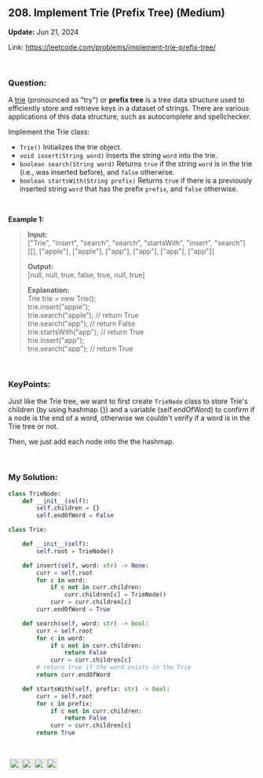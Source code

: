 ## 208. Implement Trie (Prefix Tree) (Medium)
**Update:** Jun 21, 2024

Link: https://leetcode.com/problems/implement-trie-prefix-tree/

<br>

### Question:
A [trie](https://en.wikipedia.org/wiki/Trie) (pronounced as "try") or __prefix tree__ is a tree data structure used to efficiently store and retrieve keys in a dataset of strings. There are various applications of this data structure, such as autocomplete and spellchecker.

Implement the Trie class:

- `Trie()` Initializes the trie object.
- `void insert(String word)` Inserts the string `word` into the trie.
- `boolean search(String word)` Returns `true` if the string `word` is in the trie (i.e., was inserted before), and `false` otherwise.
- `boolean startsWith(String prefix)` Returns `true` if there is a previously inserted string `word` that has the prefix `prefix`, and `false` otherwise.

<br>

**Example 1:**
> **Input:** <br>
> ["Trie", "insert", "search", "search", "startsWith", "insert", "search"] <br>
> [[], ["apple"], ["apple"], ["app"], ["app"], ["app"], ["app"]]
> 
> **Output:** <br>
> [null, null, true, false, true, null, true]
>
> **Explanation:** <br>
Trie trie = new Trie(); <br>
trie.insert("apple"); <br>
trie.search("apple");   // return True <br>
trie.search("app");     // return False <br>
trie.startsWith("app"); // return True <br>
trie.insert("app"); <br>
trie.search("app");     // return True

<br>

### KeyPoints: 
Just like the Trie tree, we want to first create `TrieNode` class to store Trie's children (by using hashmap {}) and a variable (self.endOfWord) to confirm if a node is the end of a word, otherwise we couldn't verify if a word is in the Trie tree or not.

Then, we just add each node into the the hashmap.

<br>

### My Solution:
```python
class TrieNode:
    def __init__(self):
        self.children = {}
        self.endOfWord = False

class Trie:

    def __init__(self):
        self.root = TrieNode()

    def insert(self, word: str) -> None:
        curr = self.root
        for c in word:
            if c not in curr.children:
                curr.children[c] = TrieNode()
            curr = curr.children[c]
        curr.endOfWord = True

    def search(self, word: str) -> bool:
        curr = self.root
        for c in word:
            if c not in curr.children:
                return False
            curr = curr.children[c]
        # return true if the word exists in the Trie
        return curr.endOfWord

    def startsWith(self, prefix: str) -> bool:
        curr = self.root
        for c in prefix:
            if c not in curr.children:
                return False
            curr = curr.children[c]
        return True
```

<br>

<img style="height:22px!important;margin-left:3px;vertical-align:text-bottom;" src="https://mirrors.creativecommons.org/presskit/icons/cc.svg?ref=chooser-v1" alt="CC BY-NC-SA" title="CC BY-NC-SA"><img style="height:22px!important;margin-left:3px;vertical-align:text-bottom;" src="https://mirrors.creativecommons.org/presskit/icons/by.svg?ref=chooser-v1" alt="BY: credit must be given to the creator" title="BY: credit must be given to the creator"><img style="height:22px!important;margin-left:3px;vertical-align:text-bottom;" src="https://mirrors.creativecommons.org/presskit/icons/nc.svg?ref=chooser-v1" alt="NC: Only noncommercial uses of the work are permitted" title="NC: Only noncommercial uses of the work are permitted"><img style="height:22px!important;margin-left:3px;vertical-align:text-bottom;" src="https://mirrors.creativecommons.org/presskit/icons/sa.svg?ref=chooser-v1" alt="SA: Adaptations must be shared under the same terms" title="SA: Adaptations must be shared under the same terms">